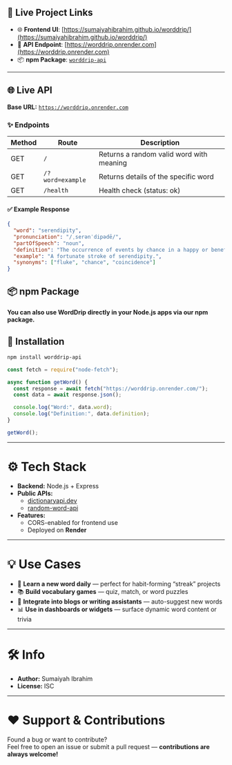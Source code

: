 ## 🔗 Live Project Links
 
- 🌐 **Frontend UI**: [https://sumaiyahibrahim.github.io/worddrip/](https://sumaiyahibrahim.github.io/worddrip/)
- 🧪 **API Endpoint**: [https://worddrip.onrender.com](https://worddrip.onrender.com)
- 📦 **npm Package**: [`worddrip-api`](https://www.npmjs.com/package/worddrip-api)

---
 
## 🌐 Live API

**Base URL:** [`https://worddrip.onrender.com`](https://worddrip.onrender.com)
 
### ✨ Endpoints 

| Method | Route                   | Description                              |
|--------|-------------------------|------------------------------------------|
| GET    | `/`                     | Returns a random valid word with meaning |
| GET    | `/?word=example`        | Returns details of the specific word     |
| GET    | `/health`               | Health check (status: ok)                |

#### ✅ Example Response

```json
{
  "word": "serendipity",
  "pronunciation": "/ˌserənˈdipədē/",
  "partOfSpeech": "noun",
  "definition": "The occurrence of events by chance in a happy or beneficial way.",
  "example": "A fortunate stroke of serendipity.",
  "synonyms": ["fluke", "chance", "coincidence"]
}
```
## 📦 npm Package
#### You can also use WordDrip directly in your Node.js apps via our npm package.


## 🔧 Installation

```bash
npm install worddrip-api
```
```js
const fetch = require("node-fetch");

async function getWord() {
  const response = await fetch("https://worddrip.onrender.com/");
  const data = await response.json();

  console.log("Word:", data.word);
  console.log("Definition:", data.definition);
}

getWord();
```
---
# ⚙️ Tech Stack

- **Backend:** Node.js + Express
- **Public APIs:** 
  - [dictionaryapi.dev](https://dictionaryapi.dev)
  - [random-word-api](https://random-word-api.herokuapp.com/)
- **Features:** 
  - CORS-enabled for frontend use
  - Deployed on **Render**

---

# 💡 Use Cases

- 🧠 **Learn a new word daily** — perfect for habit-forming “streak” projects
- 📚 **Build vocabulary games** — quiz, match, or word puzzles
- 📝 **Integrate into blogs or writing assistants** — auto-suggest new words
- 📊 **Use in dashboards or widgets** — surface dynamic word content or trivia

---

# 🛠 Info

- **Author:** Sumaiyah Ibrahim  
- **License:** ISC

---

# ❤ Support & Contributions

Found a bug or want to contribute?  
Feel free to open an issue or submit a pull request — **contributions are always welcome!**
